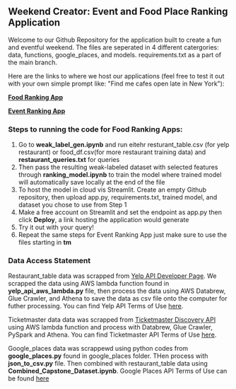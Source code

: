 ## Weekend Creator: Event and Food Place Ranking Application

Welcome to our Github Repository for the application built to create a fun and eventful weekend. 
The files are seperated in 4 different catergories: data, functions, google_places, and models. requirements.txt as a part of the main branch. 

Here are the links to where we host our applications (feel free to test it out with your own simple prompt like: "Find me cafes open late in New York"):

[**Food Ranking App**](https://restaurant-ranking-app-o6gfgyxixq3jhnzshtdwxf.streamlit.app/)

[**Event Ranking App**](https://event-ranking-app-5tu4ifwhchfjfcbxodxnlo.streamlit.app/)

### Steps to running the code for Food Ranking Apps:
1) Go to **weak_label_gen.ipynb** and run eitehr resturant_table.csv (for yelp restaurant) or food_df.csv(for more restaurant training data) and **restaurant_queries.txt** for queries
2) Then pass the resulting weak-labeled dataset with selected features through **ranking_model.ipynb** to train the model where trained model will automatically save locally at the end of the file 
3) To host the model in cloud vis Streamlit. Create an empty Github repository, then upload app.py, requirements.txt, trained model, and dataset you chose to use from Step 1
4) Make a free account on Streamlit and set the endpoint as app.py then click **Deploy**, a link hosting the application would generate
5) Try it out with your query!
6) Repeat the same steps for Event Ranking App just make sure to use the files starting in **tm**

### Data Access Statement
Restaurant_table data was scrapped from [Yelp API Developer Page](https://docs.developer.yelp.com/). We scrapped the data using AWS lambda function found in **yelp_api_aws_lambda.py** file, then process the data using AWS Databrew, Glue Crawler, and Athena to save the data as csv file onto the computer for futher processing. You can find Yelp API Terms of Use [here](https://terms.yelp.com/developers/api_terms/20250113_en_us/).

Ticketmaster data data was scrapped from [Ticketmaster Discovery API](https://developer.ticketmaster.com/products-and-docs/apis/discovery-api/v2/) using AWS lambda function and process with Databrew, Glue Crawler, PySpark and Athena. You can find Ticketmaster API Terms of Use [here](https://developer.ticketmaster.com/support/terms-of-use/partner/). 

Google_places data was scrappewd using python codes from **google_places.py** found in google_places folder. THen process with **json_to_csv.py** file. Then combined with restaurant_table data using **Combined_Capstone_Dataset.ipynb**. Google Places API Terms of Use can be found [here](https://developers.google.com/maps/documentation/places/web-service/policies)




